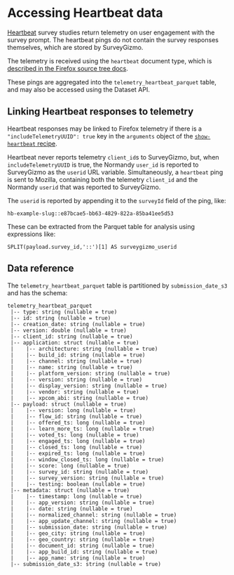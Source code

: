 # Accessing Heartbeat data

[Heartbeat][heartbeat] survey studies return telemetry on user engagement with the survey prompt.
The heartbeat pings do not contain the survey responses themselves,
which are stored by SurveyGizmo.

The telemetry is received using the `heartbeat` document type,
which is [described in the Firefox source tree docs][hbping].

These pings are aggregated into the `telemetry_heartbeat_parquet` table,
and may also be accessed using the Dataset API.

## Linking Heartbeat responses to telemetry

Heartbeat responses may be linked to Firefox telemetry
if there is a `"includeTelemetryUUID": true` key in the `arguments` object
of the [`show-heartbeat` recipe][show-heartbeat].

Heartbeat never reports telemetry `client_id`s to SurveyGizmo, but,
when `includeTelemetryUUID` is true,
the Normandy `user_id` is reported to SurveyGizmo
as the `userid` URL variable.
Simultaneously, a `heartbeat` ping is sent to Mozilla,
containing both the telemetry `client_id` and the Normandy `userid` that was reported to SurveyGizmo.

The `userid` is reported by appending it to the `surveyId` field of the ping, like:

```
hb-example-slug::e87bcae5-bb63-4829-822a-85ba41ee5d53
```

These can be extracted from the Parquet table for analysis using expressions like:

```
SPLIT(payload.survey_id,'::')[1] AS surveygizmo_userid
```

## Data reference

The `telemetry_heartbeat_parquet` table
is partitioned by `submission_date_s3`
and has the schema:

```
telemetry_heartbeat_parquet
 |-- type: string (nullable = true)
 |-- id: string (nullable = true)
 |-- creation_date: string (nullable = true)
 |-- version: double (nullable = true)
 |-- client_id: string (nullable = true)
 |-- application: struct (nullable = true)
 |    |-- architecture: string (nullable = true)
 |    |-- build_id: string (nullable = true)
 |    |-- channel: string (nullable = true)
 |    |-- name: string (nullable = true)
 |    |-- platform_version: string (nullable = true)
 |    |-- version: string (nullable = true)
 |    |-- display_version: string (nullable = true)
 |    |-- vendor: string (nullable = true)
 |    |-- xpcom_abi: string (nullable = true)
 |-- payload: struct (nullable = true)
 |    |-- version: long (nullable = true)
 |    |-- flow_id: string (nullable = true)
 |    |-- offered_ts: long (nullable = true)
 |    |-- learn_more_ts: long (nullable = true)
 |    |-- voted_ts: long (nullable = true)
 |    |-- engaged_ts: long (nullable = true)
 |    |-- closed_ts: long (nullable = true)
 |    |-- expired_ts: long (nullable = true)
 |    |-- window_closed_ts: long (nullable = true)
 |    |-- score: long (nullable = true)
 |    |-- survey_id: string (nullable = true)
 |    |-- survey_version: string (nullable = true)
 |    |-- testing: boolean (nullable = true)
 |-- metadata: struct (nullable = true)
 |    |-- timestamp: long (nullable = true)
 |    |-- app_version: string (nullable = true)
 |    |-- date: string (nullable = true)
 |    |-- normalized_channel: string (nullable = true)
 |    |-- app_update_channel: string (nullable = true)
 |    |-- submission_date: string (nullable = true)
 |    |-- geo_city: string (nullable = true)
 |    |-- geo_country: string (nullable = true)
 |    |-- document_id: string (nullable = true)
 |    |-- app_build_id: string (nullable = true)
 |    |-- app_name: string (nullable = true)
 |-- submission_date_s3: string (nullable = true)
 ```

[heartbeat]: https://docs.telemetry.mozilla.org/tools/experiments.html#heartbeat
[hbping]: https://firefox-source-docs.mozilla.org/toolkit/components/telemetry/telemetry/data/heartbeat-ping.html
[show-heartbeat]: https://mozilla.github.io/normandy/user/actions/show-heartbeat.html
